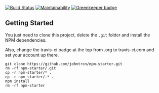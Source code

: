 [![Build Status](https://travis-ci.org/johntron/npm-starter.svg?branch=master)](https://travis-ci.org/johntron/npm-starter)
[![Maintainability](https://api.codeclimate.com/v1/badges/a6a94889cc58ffddd9a2/maintainability)](https://codeclimate.com/github/johntron/npm-starter/maintainability)
[![Greenkeeper badge](https://badges.greenkeeper.io/johntron/npm-starter.svg)](https://greenkeeper.io/)

## Getting Started

You just need to clone this project, delete the `.git` folder and install the NPM dependencies.

Also, change the travis-ci badge at the top from .org to travis-ci.com and set your account up there.

```shell
git clone https://github.com/johntron/npm-starter.git
rm -rf npm-starter/.git
cp -r npm-starter/* .
cp -r npm-starter/.* .
npm install
rm -rf npm-starter
```
